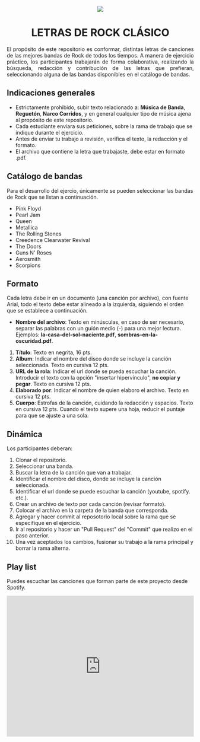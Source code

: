 <p align="center"> <img src="https://images.vexels.com/media/users/3/145816/isolated/preview/7616b64374d1ecc318e9d638807c4d61-logotipo-de-signo-de-m-uacute-sica-rock-by-vexels.png"/></p> 

<h1 align="center">LETRAS DE ROCK CLÁSICO</h1>

<p align="justify">El propósito de este repositorio es conformar, distintas letras de canciones de las mejores bandas de Rock de todos los tiempos. A manera de ejercicio práctico, los participantes trabajarán de forma colaborativa, realizando la búsqueda, redacción y contribución de las letras que prefieran, seleccionando alguna de las bandas disponibles en el catálogo de bandas.</p>

## Indicaciones generales

- Estrictamente prohibido, subir texto relacionado a: <strong>Música de Banda</strong>, <strong>Reguetón</strong>, <strong>Narco Corridos</strong>, y en general cualquier tipo de música ajena al propósito de este repositorio.
- Cada estudiante enviara sus peticiones, sobre la rama de trabajo que se indique durante el ejercicio.
- Antes de enviar tu trabajo a revisión, verifica el texto, la redacción y el formato.
- El archivo que contiene la letra que trabajaste, debe estar en formato .pdf.

## Catálogo de bandas

Para el desarrollo del ejercio, únicamente se pueden seleccionar las bandas de Rock que se listan a continuación.

 - Pink Floyd
 - Pearl Jam
 - Queen
 - Metallica
 - The Rolling Stones
 - Creedence Clearwater Revival
 - The Doors
 - Guns N' Roses
 - Aerosmith
 - Scorpions

## Formato

Cada letra debe ir en un documento (una canción por archivo), con fuente Arial, todo el texto debe estar alineado a la izquierda, siguiendo el orden que se establece a continuación.

 - <strong>Nombre del archivo</strong>: Texto en minúsculas, en caso de ser necesario, separar las palabras con un guión medio (-) para una mejor lectura. Ejemplos: <strong>la-casa-del-sol-naciente.pdf</strong>, <strong>sombras-en-la-oscuridad.pdf</strong>.
 
 1. <strong>Título</strong>: Texto en negrita, 16 pts.
 2. <strong>Album</strong>: Indicar el nombre del disco donde se incluye la canción seleccionada. Texto en cursiva 12 pts.
 3. <strong>URL de la rola</strong>: Indicar el url donde se pueda escuchar la canción. Introducir el texto con la opción "insertar hipervínculo", <strong>no copiar y pegar</strong>. Texto en cursiva 12 pts.
 4.  <strong>Elaborado por</strong>: Indicar el nombre de quien elaboro el archivo. Texto en cursiva 12 pts.
 5. <strong>Cuerpo</strong>: Estrofas de la canción, cuidando la redacción y espacios. Texto en cursiva 12 pts. Cuando el texto supere una hoja, reducir el puntaje para que se ajuste a una sola.


## Dinámica

Los participantes deberan:

 1. Clonar el repositorio.
 2. Seleccionar una banda.
 3. Buscar la letra de la canción que van a trabajar.
 4. Identificar el nombre del disco, donde se incluye la canción seleccionada.
 5. Identificar el url donde se puede escuchar la canción (youtube, spotify. etc.).
 6. Crear un archivo de texto por cada canción (revisar formato).
 7. Colocar el archivo en la carpeta de la banda que corresponda.
 8. Agregar y hacer commit al reposotorio local sobre la rama que se especifique en el ejercicio.
 9. Ir al repositorio y hacer un "Pull Request" del "Commit" que realizo en el paso anterior.
 10. Una vez aceptados los cambios, fusionar su trabajo a la rama principal y borrar la rama alterna.

## Play list

Puedes escuchar las canciones que forman parte de este proyecto desde Spotify.

<p><iframe src="https://open.spotify.com/embed/playlist/4nvwatvJ0KunBJSHoH1OmR" width="100%" height="380" frameborder="0" allowtransparency="true" allow="encrypted-media"></iframe><p/>